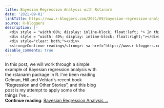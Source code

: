 ```yaml
---
title: Bayesian Regression Analysis with Rstanarm
date: '2021-09-01'
linkTitle: https://www.r-bloggers.com/2021/09/bayesian-regression-analysis-with-rstanarm/
source: R-bloggers
description: |-
  <div style = "width:60%; display: inline-block; float:left; "> In this post, we will work through a simple example of Bayesian regression analysis with the rstanarm package in R. I’ve been reading Gelman, Hill and Vehtari’s recent book “Regression and Other Stories”, and this blog post is my attempt to apply some of the things I’ve ...</div>
  <div style = "width: 40%; display: inline-block; float:right;"></div>
  <div style="clear: both;"></div>
  <strong>Continue reading</strong>: <a href="https://www.r-bloggers.com/2021/09/bayesian-regression-analysis-with-rstanarm/">Bayesian Regression Analysis ...
disable_comments: true
---
```

<div style = "width:60%; display: inline-block; float:left; "> In this post, we will work through a simple example of Bayesian regression analysis with the rstanarm package in R. I’ve been reading Gelman, Hill and Vehtari’s recent book “Regression and Other Stories”, and this blog post is my attempt to apply some of the things I’ve ...</div>
<div style = "width: 40%; display: inline-block; float:right;"></div>
<div style="clear: both;"></div>
<strong>Continue reading</strong>: <a href="https://www.r-bloggers.com/2021/09/bayesian-regression-analysis-with-rstanarm/">Bayesian Regression Analysis ...